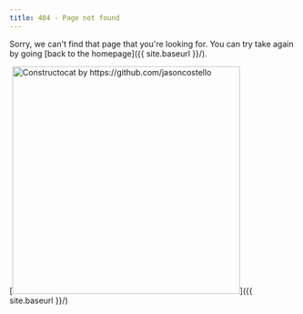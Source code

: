 ```yaml
---
title: 404 - Page not found
---
```


Sorry, we can't find that page that you're looking for. You can try take again by going [back to the homepage]({{ site.baseurl }}/).

[<img src="{{ site.baseurl }}/images/404.jpg" alt="Constructocat by https://github.com/jasoncostello" style="width: 400px;"/>]({{ site.baseurl }}/)
